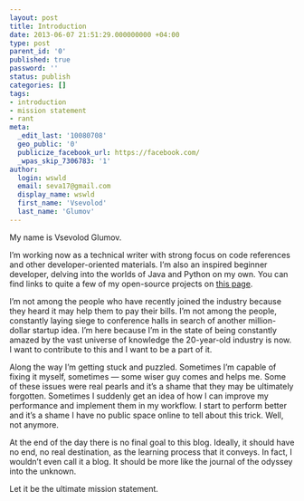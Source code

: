 ```yaml
---
layout: post
title: Introduction
date: 2013-06-07 21:51:29.000000000 +04:00
type: post
parent_id: '0'
published: true
password: ''
status: publish
categories: []
tags:
- introduction
- mission statement
- rant
meta:
  _edit_last: '10080708'
  geo_public: '0'
  publicize_facebook_url: https://facebook.com/
  _wpas_skip_7306783: '1'
author:
  login: wswld
  email: seva17@gmail.com
  display_name: wswld
  first_name: 'Vsevolod'
  last_name: 'Glumov'
---
```


My name is Vsevolod Glumov.

I’m working now as a technical writer with strong focus on code references and 
other developer-oriented materials. I’m also an inspired beginner developer, 
delving into the worlds of Java and Python on my own. You can find links to 
quite a few of my open-source projects on [this page](/projects).

I’m not among the people who have recently joined the industry because they 
heard it may help them to pay their bills. I’m not among the people, constantly 
laying siege to conference halls in search of another million-dollar 
startup idea. I’m here because I’m in the state of being constantly amazed by 
the vast universe of knowledge the 20-year-old industry is now. I want to 
contribute to this and I want to be a part of it.

Along the way I’m getting stuck and puzzled. Sometimes I’m capable of fixing it 
myself, sometimes — some wiser guy comes and helps me. Some of these issues 
were real pearls and it’s a shame that they may be ultimately forgotten. 
Sometimes I suddenly get an idea of how I can improve my performance and 
implement them in my workflow. I start to perform better and it’s a shame I 
have no public space online to tell about this trick. Well, not anymore.

At the end of the day there is no final goal to this blog. Ideally, it should 
have no end, no real destination, as the learning process that it conveys. In 
fact, I wouldn’t even call it a blog. It should be more like the journal of 
the odyssey into the unknown.

Let it be the ultimate mission statement.
